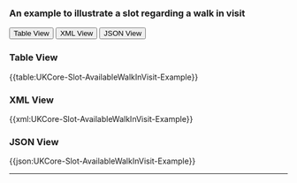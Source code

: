 ### An example to illustrate a slot regarding a walk in visit


<div class="tab">
 <button class="tablinks active" onclick="openTab(event, 'Table View')">Table View</button>
  <button class="tablinks" onclick="openTab(event, 'XML View')">XML View</button>
  <button class="tablinks" onclick="openTab(event, 'JSON View')">JSON View</button>
</div>


<div id="Table View" class="tabcontent" style="display:block">
  <h3>Table View</h3>
{{table:UKCore-Slot-AvailableWalkInVisit-Example}}
</div>

<div id="XML View" class="tabcontent">
  <h3>XML View</h3>
{{xml:UKCore-Slot-AvailableWalkInVisit-Example}}
</div>

<div id="JSON View" class="tabcontent">
  <h3>JSON View</h3>
{{json:UKCore-Slot-AvailableWalkInVisit-Example}}
</div>

---